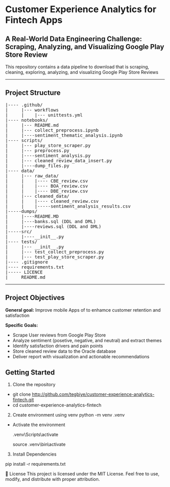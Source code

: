 # Customer Experience Analytics for Fintech Apps

## A Real-World Data Engineering Challenge: Scraping, Analyzing, and Visualizing Google Play Store Review

This repository contains a data pipeline to download that is scraping, cleaning, exploring, analyzing, and visualizing Google Play Store Reviews

---
## Project Structure

<pre>
|---- .github/
|     |--- workflows
|     |    |--- unittests.yml
|---- notebooks/
|     |--- README.md
|     |--- collect_preprocess.ipynb
|     |----sentiment_thematic_analysis.ipynb
|---- scripts/
|     |--- play_store_scraper.py
|     |--- preprocess.py
|     |----sentiment_analysis.py
|     |--- cleaned_review_data_insert.py
|     |----dump_files.py
|---- data/
|     |--- raw_data/
|     |    |---- CBE_review.csv
|     |    |---- BOA_review.csv
|     |    |---- DBE_review.csv
|     |--- cleaned_data/
|     |    |---- cleaned_review.csv
|     |    |-----sentiment_analysis_results.csv
|-----dumps/
|     |----README.MD
|     |----banks.sql (DDL and DML)
|     |----reviews.sql (DDL and DML)
|-----src/
|     |----__init__.py
|---- tests/
|     |--- __init__.py
|     |--- test_collect_preprocess.py
|     |--- test_play_store_scraper.py
|---- .gitignore
|---- requirements.txt
|----- LICENCE
|____ README.md
</pre>

---

## Project Objectives

**General goal:** Improve mobile Apps of to enhamce customer retention and satisfaction

**Specific Goals:**
  - Scrape User reviews from Google Play Store
  - Analyze sentiment (posetive, negative, and neutral) and extract themes
  - Identify satisfaction drivers and pain points
  - Store cleaned review data to the Oracle database
  - Deliver report with visualization and actionable recommendations
  
## Getting Started

1. Clone the repository

 - git clone http://github.com/tegbiye/customer-experience-analytics-fintech.git
 - cd customer-experience-analytics-fintech

2. Create environment using venv
 python -m venv .venv

 - Activate the environment
   
   .venv\Scripts\activate
   
   source .venv\bin\activate
3. Install Dependencies

  pip install -r requirements.txt

📜 License
This project is licensed under the MIT License.
Feel free to use, modify, and distribute with proper attribution.
